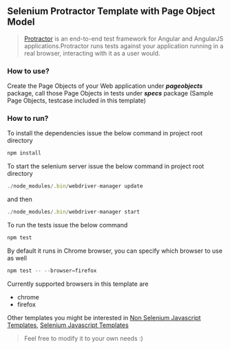 ## Selenium Protractor Template with Page Object Model
>[Protractor](https://www.protractortest.org/#/) is an end-to-end test framework for Angular and AngularJS applications.Protractor runs tests against your application running in a real browser, interacting with it as a user would.

### How to use?
Create the Page Objects of your Web application under **_pageobjects_** package, call those Page Objects in tests under **_specs_** package (Sample Page Objects, testcase included in this template)

### How to run?
To install the dependencies issue the below command in project root directory
```javascript
npm install
``` 
To start the selenium server issue the below command in project root directory
```javascript
./node_modules/.bin/webdriver-manager update
``` 
and then 
```javascript
./node_modules/.bin/webdriver-manager start
``` 
To run the tests issue the below command
```javascript
npm test
``` 
By default it runs in Chrome browser, you can specify which browser to use as well
```javascript
npm test -- --browser=firefox
``` 
Currently supported browsers in this template are
 * chrome
 * firefox

Other templates you might be interested in 
[Non Selenium Javascript Templates](https://github.com/sridharbandi/Non-Selenium-Javascript-Getting-Started-Examples), 
[Selenium Javascript Templates](https://github.com/sridharbandi/Selenium-Javascript-Getting-Started-Examples)
> Feel free to modify it to your own needs :)